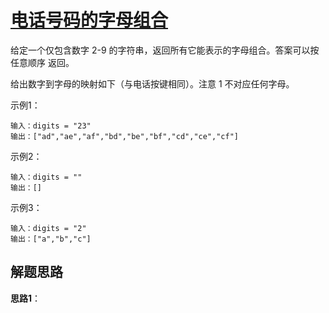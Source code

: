 # [电话号码的字母组合](https://leetcode.cn/problems/letter-combinations-of-a-phone-number/)

给定一个仅包含数字 2-9 的字符串，返回所有它能表示的字母组合。答案可以按 任意顺序 返回。

给出数字到字母的映射如下（与电话按键相同）。注意 1 不对应任何字母。

示例1：
```
输入：digits = "23"
输出：["ad","ae","af","bd","be","bf","cd","ce","cf"]
```

示例2：
```
输入：digits = ""
输出：[]
```

示例3：
```
输入：digits = "2"
输出：["a","b","c"]
```

## 解题思路
**思路1**：